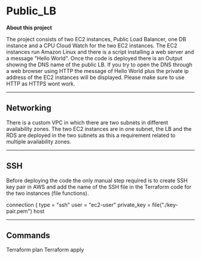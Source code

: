 # Public_LB

**About this project**

The project consists of two EC2 instances, Public Load Balancer, one DB instance and a CPU Cloud Watch for the two EC2 instances.
The EC2 instances run Amazon Linux and there is a script installing a web server and a message "Hello World". 
Once the code is deployed there is an Output showing the DNS name of the public LB.
If you try to open the DNS through a web browser using HTTP the message of Hello World plus the private ip address of the EC2 instances will be displayed. Please make sure to use HTTP as HTTPS wont work.

---

## Networking

There is a custom VPC in which there are two subnets in different availability zones. The two EC2 instances are in one subnet, the LB and the RDS are deployed in the two subnets as this a requirement related to multiple availability zones.

---

## SSH

Before deploying the code the only manual step required is to create SSH key pair in AWS and add the name of the SSH file in the Terraform code for the two instances (file functions).

connection {
    type        = "ssh"
    user        = "ec2-user"
    private_key = file("./key-pair.pem")
    host 
	
---

## Commands
Terraform plan
Terraform apply
